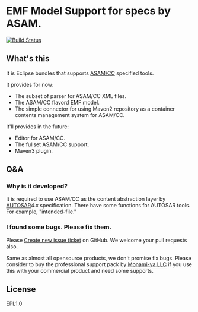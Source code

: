 # EMF Model Support for specs by ASAM.

[![Build Status](https://travis-ci.org/PizzaFactory/model-asam.svg)](https://travis-ci.org/PizzaFactory/model-asam)

What's this
-----------

It is Eclipse bundles that supports [ASAM/CC](http://wiki.asam.net/display/STANDARDS/ASAM+CC) specified tools.

It provides for now:

* The subset of parser for ASAM/CC XML files.
* The ASAM/CC flavord EMF model.
* The simple connector for using Maven2 repository as a container contents management system for ASAM/CC.

It'll provides in the future:

* Editor for ASAM/CC.
* The fullset ASAM/CC support.
* Maven3 plugin.

Q&A
---

### Why is it developed?

It is required to use ASAM/CC as the content abstraction layer by [AUTOSAR](http://www.autosar.org/)4.x specification.
There have some functions for AUTOSAR tools. For example, "intended-file."

### I found some bugs. Please fix them.

Please [Create new issue ticket](https://github.com/PizzaFactory/model-asam/issues/new) on GitHub.
We welcome your pull requests also. 

Same as almost all opensource products, we don't promise fix bugs.
Please consider to buy the professional support pack by [Monami-ya LLC](http://www.monami-ya.com/) if you use this with your commercial product and need some supports.

License
-------

EPL1.0

